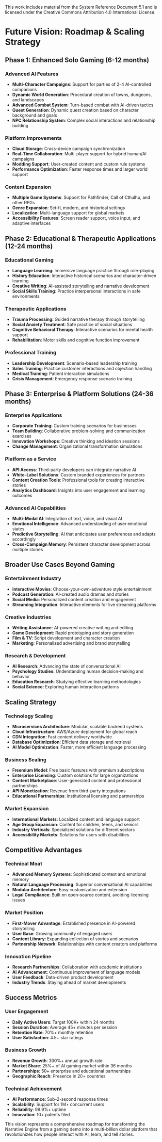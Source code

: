 This work includes material from the System Reference Document 5.1 and is licensed under the Creative Commons Attribution 4.0 International License.

# Future Vision: Roadmap & Scaling Strategy

## Phase 1: Enhanced Solo Gaming (6-12 months)

### Advanced AI Features
- **Multi-Character Campaigns**: Support for parties of 2-4 AI-controlled companions
- **Dynamic World Generation**: Procedural creation of towns, dungeons, and landscapes
- **Advanced Combat System**: Turn-based combat with AI-driven tactics
- **Quest Generation**: Dynamic quest creation based on character background and goals
- **NPC Relationship System**: Complex social interactions and relationship building

### Platform Improvements
- **Cloud Storage**: Cross-device campaign synchronization
- **Real-Time Collaboration**: Multi-player support for hybrid human/AI campaigns
- **Modding Support**: User-created content and custom rule systems
- **Performance Optimization**: Faster response times and larger world support

### Content Expansion
- **Multiple Game Systems**: Support for Pathfinder, Call of Cthulhu, and other RPGs
- **Genre Expansion**: Sci-fi, modern, and historical settings
- **Localization**: Multi-language support for global markets
- **Accessibility Features**: Screen reader support, voice input, and adaptive interfaces

## Phase 2: Educational & Therapeutic Applications (12-24 months)

### Educational Gaming
- **Language Learning**: Immersive language practice through role-playing
- **History Education**: Interactive historical scenarios and character-driven learning
- **Creative Writing**: AI-assisted storytelling and narrative development
- **Social Skills Training**: Practice interpersonal interactions in safe environments

### Therapeutic Applications
- **Trauma Processing**: Guided narrative therapy through storytelling
- **Social Anxiety Treatment**: Safe practice of social situations
- **Cognitive Behavioral Therapy**: Interactive scenarios for mental health support
- **Rehabilitation**: Motor skills and cognitive function improvement

### Professional Training
- **Leadership Development**: Scenario-based leadership training
- **Sales Training**: Practice customer interactions and objection handling
- **Medical Training**: Patient interaction simulations
- **Crisis Management**: Emergency response scenario training

## Phase 3: Enterprise & Platform Solutions (24-36 months)

### Enterprise Applications
- **Corporate Training**: Custom training scenarios for businesses
- **Team Building**: Collaborative problem-solving and communication exercises
- **Innovation Workshops**: Creative thinking and ideation sessions
- **Change Management**: Organizational transformation simulations

### Platform as a Service
- **API Access**: Third-party developers can integrate narrative AI
- **White-Label Solutions**: Custom branded experiences for partners
- **Content Creation Tools**: Professional tools for creating interactive stories
- **Analytics Dashboard**: Insights into user engagement and learning outcomes

### Advanced AI Capabilities
- **Multi-Modal AI**: Integration of text, voice, and visual AI
- **Emotional Intelligence**: Advanced understanding of user emotional states
- **Predictive Storytelling**: AI that anticipates user preferences and adapts accordingly
- **Cross-Campaign Memory**: Persistent character development across multiple stories

## Broader Use Cases Beyond Gaming

### Entertainment Industry
- **Interactive Movies**: Choose-your-own-adventure style entertainment
- **Podcast Generation**: AI-created audio dramas and stories
- **Social Media**: Personalized content creation and engagement
- **Streaming Integration**: Interactive elements for live streaming platforms

### Creative Industries
- **Writing Assistance**: AI-powered creative writing and editing
- **Game Development**: Rapid prototyping and story generation
- **Film & TV**: Script development and character creation
- **Marketing**: Personalized advertising and brand storytelling

### Research & Development
- **AI Research**: Advancing the state of conversational AI
- **Psychology Studies**: Understanding human decision-making and behavior
- **Education Research**: Studying effective learning methodologies
- **Social Science**: Exploring human interaction patterns

## Scaling Strategy

### Technology Scaling
- **Microservices Architecture**: Modular, scalable backend systems
- **Cloud Infrastructure**: AWS/Azure deployment for global reach
- **CDN Integration**: Fast content delivery worldwide
- **Database Optimization**: Efficient data storage and retrieval
- **AI Model Optimization**: Faster, more efficient language processing

### Business Scaling
- **Freemium Model**: Free basic features with premium subscriptions
- **Enterprise Licensing**: Custom solutions for large organizations
- **Content Marketplace**: User-generated content and professional partnerships
- **API Monetization**: Revenue from third-party integrations
- **Educational Partnerships**: Institutional licensing and partnerships

### Market Expansion
- **International Markets**: Localized content and language support
- **Age Group Expansion**: Content for children, teens, and seniors
- **Industry Verticals**: Specialized solutions for different sectors
- **Accessibility Markets**: Solutions for users with disabilities

## Competitive Advantages

### Technical Moat
- **Advanced Memory Systems**: Sophisticated context and emotional memory
- **Natural Language Processing**: Superior conversational AI capabilities
- **Modular Architecture**: Easy customization and extension
- **Legal Compliance**: Built on open-source content, avoiding licensing issues

### Market Position
- **First-Mover Advantage**: Established presence in AI-powered storytelling
- **User Base**: Growing community of engaged users
- **Content Library**: Expanding collection of stories and scenarios
- **Partnership Network**: Relationships with content creators and platforms

### Innovation Pipeline
- **Research Partnerships**: Collaboration with academic institutions
- **AI Advancement**: Continuous improvement of language models
- **User Feedback**: Data-driven product development
- **Industry Trends**: Staying ahead of market developments

## Success Metrics

### User Engagement
- **Daily Active Users**: Target 100K+ within 24 months
- **Session Duration**: Average 45+ minutes per session
- **Retention Rate**: 70%+ monthly retention
- **User Satisfaction**: 4.5+ star ratings

### Business Growth
- **Revenue Growth**: 300%+ annual growth rate
- **Market Share**: 25%+ of AI gaming market within 36 months
- **Partnerships**: 50+ enterprise and educational partnerships
- **Geographic Reach**: Presence in 20+ countries

### Technical Achievement
- **AI Performance**: Sub-2-second response times
- **Scalability**: Support for 1M+ concurrent users
- **Reliability**: 99.9%+ uptime
- **Innovation**: 10+ patents filed

This vision represents a comprehensive roadmap for transforming the Narrative Engine from a gaming demo into a multi-billion dollar platform that revolutionizes how people interact with AI, learn, and tell stories. 